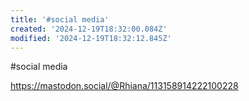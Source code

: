 ```yaml
---
title: '#social media'
created: '2024-12-19T18:32:00.084Z'
modified: '2024-12-19T18:32:12.845Z'
---
```


#social media 

https://mastodon.social/@Rhiana/113158914222100228

